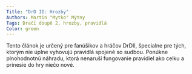 ```yaml
---
Title: "DrD II: Hrozby"
Authors: Martin "Mytko" Mýtny
Tags: Dračí doupě 2, hrozby, pravidlá
Color: green
---
```

Tento článok je určený pre fanúšikov a
hráčov DrDII, špecialne pre tých, ktorým
nie úplne vyhovujú pravidlá spojené so
sudbou. Ponúkne plnohodnotnú náhradu,
ktorá nenaruší fungovanie pravidiel
ako celku a prinesie do hry niečo nové.